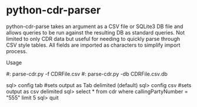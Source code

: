 # python-cdr-parser
python-cdr-parse takes an argument as a CSV file or SQLite3 DB file and allows queries to be run against the resulting DB as standard queries.  Not limited to only CDR data but useful for needing to quickly parse through CSV style tables.  All fields are imported as characters to simplify import process.

Usage 

#: parse-cdr.py -f CDRFile.csv
#: parse-cdr.py -db CDRFile.csv.db

sql> config tab #sets output as Tab delimited (default)
sql> config csv #sets output as csv delimited
sql> select * from cdr where callingPartyNumber = "555" limit 5
sql> quit
